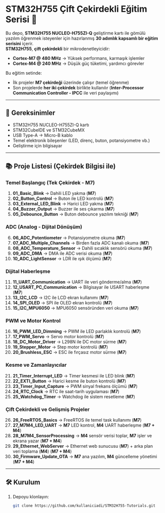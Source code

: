 # STM32H755 Çift Çekirdekli Eğitim Serisi 🚀

Bu depo, **STM32H755 NUCLEO-H755ZI-Q** geliştirme kartı ile gömülü yazılım öğrenmek isteyenler için hazırlanmış **30 adımlık kapsamlı bir eğitim serisini** içerir.  
**STM32H755**, **çift çekirdekli** bir mikrodenetleyicidir:
- **Cortex-M7 @ 480 MHz** → Yüksek performans, karmaşık işlemler
- **Cortex-M4 @ 240 MHz** → Düşük güç tüketimi, yardımcı görevler

Bu eğitim setinde:
- İlk projeler **M7 çekirdeği** üzerinde çalışır (temel öğrenme)
- Son projelerde **her iki çekirdek** birlikte kullanılır (**Inter-Processor Communication Controller - IPCC** ile veri paylaşımı)

---

## 📌 Gereksinimler
- STM32H755 NUCLEO-H755ZI-Q kartı
- STM32CubeIDE ve STM32CubeMX
- USB Type-A → Micro-B kablo
- Temel elektronik bileşenler (LED, direnç, buton, potansiyometre vb.)
- Geliştirme için bilgisayar

---

## 📚 Proje Listesi (Çekirdek Bilgisi ile)

### **Temel Başlangıç (Tek Çekirdek - M7)**
1. **01_Basic_Blink** → Dahili LED yakma (**M7**)
2. **02_Button_Control** → Buton ile LED kontrolü (**M7**)
3. **03_External_LED_Blink** → Harici LED yakma (**M7**)
4. **04_Buzzer_Output** → Buzzer ile ses çıkarma (**M7**)
5. **05_Debounce_Button** → Buton debounce yazılım tekniği (**M7**)

### **ADC (Analog - Dijital Dönüşüm)**
6. **06_ADC_Potentiometer** → Potansiyometre okuma (**M7**)
7. **07_ADC_Multiple_Channels** → Birden fazla ADC kanalı okuma (**M7**)
8. **08_ADC_Temperature_Sensor** → Dahili sıcaklık sensörü okuma (**M7**)
9. **09_ADC_DMA** → DMA ile ADC verisi okuma (**M7**)
10. **10_ADC_LightSensor** → LDR ile ışık ölçümü (**M7**)

### **Dijital Haberleşme**
11. **11_UART_Communication** → UART ile veri gönderme/alma (**M7**)
12. **12_USART_PC_Communication** → Bilgisayar ile USART haberleşme (**M7**)
13. **13_I2C_LCD** → I2C ile LCD ekran kullanımı (**M7**)
14. **14_SPI_OLED** → SPI ile OLED ekran kontrolü (**M7**)
15. **15_I2C_MPU6050** → MPU6050 sensöründen veri okuma (**M7**)

### **PWM ve Motor Kontrol**
16. **16_PWM_LED_Dimming** → PWM ile LED parlaklık kontrolü (**M7**)
17. **17_PWM_Servo** → Servo motor kontrolü (**M7**)
18. **18_DC_Motor_Driver** → L298N ile DC motor sürme (**M7**)
19. **19_Stepper_Motor** → Step motor kontrolü (**M7**)
20. **20_Brushless_ESC** → ESC ile fırçasız motor sürme (**M7**)

### **Kesme ve Zamanlayıcılar**
21. **21_Timer_Interrupt_LED** → Timer kesmesi ile LED blink (**M7**)
22. **22_EXTI_Button** → Harici kesme ile buton kontrolü (**M7**)
23. **23_Timer_Input_Capture** → PWM sinyal frekans ölçümü (**M7**)
24. **24_RTC_Clock** → RTC ile saat-tarih uygulaması (**M7**)
25. **25_Watchdog_Timer** → Watchdog ile sistem resetleme (**M7**)

### **Çift Çekirdekli ve Gelişmiş Projeler**
26. **26_FreeRTOS_Basics** → FreeRTOS ile temel task kullanımı (**M7**)
27. **27_M7M4_LED_UART** → **M7** LED kontrol, **M4** UART haberleşme (**M7 + M4**)
28. **28_M7M4_SensorProcessing** → **M4** sensör verisi toplar, **M7** işler ve ekrana yazar (**M7 + M4**)
29. **29_Ethernet_WebServer** → Ethernet web sunucusu (**M7**) + arka plan veri toplama (**M4**) (**M7 + M4**)
30. **30_Firmware_Update_OTA** → **M7** ana yazılım, **M4** güncelleme yönetimi (**M7 + M4**)

---

## 🛠 Kurulum
1. Depoyu klonlayın:
   ```bash
   git clone https://github.com/kullaniciadi/STM32H755-Tutorials.git
